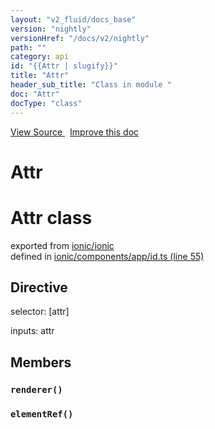 ```yaml
---
layout: "v2_fluid/docs_base"
version: "nightly"
versionHref: "/docs/v2/nightly"
path: ""
category: api
id: "{{Attr | slugify}}"
title: "Attr"
header_sub_title: "Class in module "
doc: "Attr"
docType: "class"
---
```




<div class="improve-docs">
  <a href='http://github.com/driftyco/ionic2/tree/master/ionic/components/app/id.ts#L54'>
    View Source
  </a>
  &nbsp;
  <a href='http://github.com/driftyco/ionic2/edit/master/ionic/components/app/id.ts#L54'>
    Improve this doc
  </a>

  <!-- TODO(drewrygh, perrygovier): render this block in the correct location, markup identical to component docs -->

</div>




<h1 class="api-title">

  Attr



</h1>










<h1 class="class export">Attr <span class="type">class</span></h1>
<p class="module">exported from <a href='undefined'>ionic/ionic</a><br/>
defined in <a href="https://github.com/driftyco/ionic2/tree/master/ionic/components/app/id.ts#L55-L71">ionic/components/app/id.ts (line 55)</a>
</p>
<h2>Directive</h2>
  <span>selector: [attr]</span>

  <span>inputs: attr</span>


<h2>Members</h2>

<div id="renderer"></div>
<h3>
  <code>renderer()</code>

</h3>












<div id="elementRef"></div>
<h3>
  <code>elementRef()</code>

</h3>














